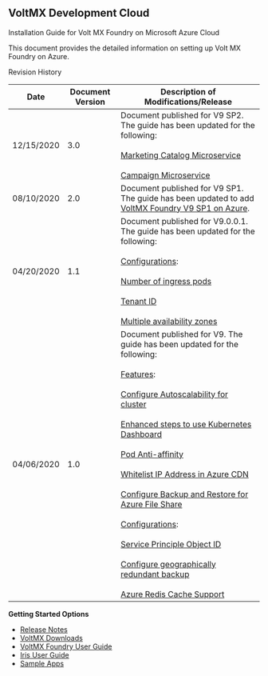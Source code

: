                       

VoltMX Development Cloud
--------------------------

Installation Guide for Volt MX Foundry on Microsoft Azure Cloud

This document provides the detailed information on setting up Volt MX Foundry on Azure.

Revision History

  
| **Date** | **Document Version** | **Description of Modifications/Release** |
| --- | --- | --- |
| 12/15/2020 | 3.0 | Document published for V9 SP2. The guide has been updated for the following: <br><br>[Marketing Catalog Microservice](VoltMX_Foundry_on_Azure.md#marketing-catalog-microservice) <br><br>[Campaign Microservice](VoltMX_Foundry_on_Azure.md#campaign-microservice) |
| 08/10/2020 | 2.0 | Document published for V9 SP1. The guide has been updated to add [VoltMX Foundry V9 SP1 on Azure](VoltMX_Foundry_on_Azure.md). |
| 04/20/2020 | 1.1 | Document published for V9.0.0.1. The guide has been updated for the following: <br><br>[Configurations](VoltMX_Foundry_on_Azure.md#configuration):<br><br>[Number of ingress pods](VoltMX_Foundry_on_Azure.md#configuration)<br><br>[Tenant ID](VoltMX_Foundry_on_Azure.md#userProperties)<br><br>[Multiple availability zones](VoltMX_Foundry_on_Azure.md#MultiAZ) |
| 04/06/2020 | 1.0 | Document published for V9. The guide has been updated for the following: <br><br>[Features](Appendices.md):<br><br>[Configure Autoscalability for cluster](Appendices.md#aks-autoscaling)<br><br>[Enhanced steps to use Kubernetes Dashboard](Appendices.md#kubernetes-dashboard)<br><br>[Pod Anti-affinity](Appendices.md#pod-anti-affinity)<br><br>[Whitelist IP Address in Azure CDN](Appendices.md#whitelist-ip-address-in-azure-cdn)<br><br>[Configure Backup and Restore for Azure File Share](Appendices.md#configure-backup-and-restore-for-azure-file-share) <br><br>[Configurations](VoltMX_Foundry_on_Azure.md#configuration):<br><br>[Service Principle Object ID](VoltMX_Foundry_on_Azure.md#userProperties)<br><br>[Configure geographically redundant backup](VoltMX_Foundry_on_Azure.md#configuration)<br><br>[Azure Redis Cache Support](VoltMX_Foundry_on_Azure.md#configuration) |

**Getting Started Options**

*   [Release Notes](../../../Foundry/voltmx_foundry_release_notes/Content/VoltMX_Foundry_Release_Notes.md)
*   [VoltMX Downloads](https://community.hclvoltmx.com/downloads)
*   [VoltMX Foundry User Guide](../../../Foundry/voltmx_foundry_user_guide/Content/Introduction.md)
*   [Iris User Guide](../../../Iris/iris_user_guide/Content/Introduction.md)
*   [Sample Apps](https://github.com/HCL-TECH-SOFTWARE/volt-mx-samples)
